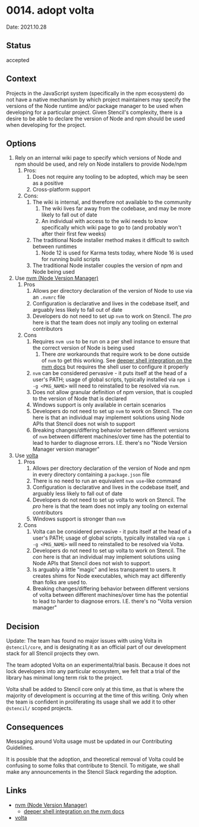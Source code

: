 # 0014. adopt volta

Date: 2021.10.28

## Status

accepted

## Context

Projects in the JavaScript system (specifically in the npm ecosystem) do not have a native mechanism by which project
maintainers may specify the versions of the Node runtime and/or package manager to be used when developing for a
particular project. Given Stencil's complexity, there is a desire to be able to declare the version of Node and npm
should be used when developing for the project.

## Options

1. Rely on an internal wiki page to specify which versions of Node and npm should be used, and rely on Node installers
   to provide Node/npm
   1. Pros:
      1. Does not require any tooling to be adopted, which may be seen as a positive
      2. Cross-platform support
   2. Cons:
      1. The wiki is internal, and therefore not available to the community
         1. The wiki lives far away from the codebase, and may be more likely to fall out of date
         2. An individual with access to the wiki needs to know specifically which wiki page to go to (and probably won't
            after their first few weeks) 
      2. The traditional Node installer method makes it difficult to switch between runtimes
         1. Node 12 is used for Karma tests today, where Node 16 is used for running build scripts
      3. The traditional Node installer couples the version of npm and Node being used
2. Use [nvm (Node Version Manager)](https://github.com/nvm-sh/nvm)
   1. Pros
      1. Allows per directory declaration of the version of Node to use via an `.nvmrc` file
      2. Configuration is declarative and lives in the codebase itself, and arguably less likely to fall out of date
      3. Developers do not need to set up `nvm` to work on Stencil. The _pro_ here is that the team does not imply any
         tooling on external contributors 
   2. Cons
      1. Requires `nvm use` to be run on a per shell instance to ensure that the correct version of Node is being used
         1. There _are_ workarounds that require work to be done outside of `nvm` to get this working. See
            [deeper shell integration on the nvm docs](https://github.com/nvm-sh/nvm#deeper-shell-integration) but
            requires the shell user to configure it properly
      2. `nvm` can be considered pervasive - it puts itself at the head of a user's PATH; usage of global scripts,
         typically installed via `npm i -g <PKG_NAME>` will need to reinstalled to be resolved via `nvm`.
      3. Does not allow granular definition of npm version, that is coupled to the version of Node that is declared
      4. Windows support is only available in certain scenarios
      5. Developers do not need to set up `nvm` to work on Stencil. The _con_ here is that an individual may implement
         solutions using Node APIs that Stencil does not wish to support
      6. Breaking changes/differing behavior between different versions of `nvm` between different machines/over time
         has the potential to lead to harder to diagnose errors. I.E. there's no "Node Version Manager version manager"
3. Use [volta](https://volta.ah)
   1. Pros
      1. Allows per directory declaration of the version of Node and npm in every directory containing a `package.json`
         file
      2. There is no need to run an equivalent `nvm use`-like command
      3. Configuration is declarative and lives in the codebase itself, and arguably less likely to fall out of date
      4. Developers do not need to set up volta to work on Stencil. The _pro_ here is that the team does not imply any
         tooling on external contributors
      5. Windows support is stronger than `nvm`
   2. Cons
      1. Volta can be considered pervasive - it puts itself at the head of a user's PATH; usage of global scripts,
         typically installed via `npm i -g <PKG_NAME>` will need to reinstalled to be resolved via Volta.
      2. Developers do not need to set up volta to work on Stencil. The _con_ here is that an individual may implement
         solutions using Node APIs that Stencil does not wish to support.
      3. Is arguably a little "magic" and less transparent to users. It creates shims for Node executables, which may
         act differently than folks are used to.
      4. Breaking changes/differing behavior between different versions of volta between different machines/over time
         has the potential to lead to harder to diagnose errors. I.E. there's no "Volta version manager"

## Decision

Update: The team has found no major issues with using Volta in `@stencil/core`, and is designating it as an official
part of our development stack for all Stencil projects they own.

The team adopted Volta on an experimental/trial basis. Because it does not lock developers into any particular 
ecosystem, we felt that a trial of the library has minimal long term risk to the project.

Volta shall be added to Stencil core only at this time, as that is where the majority of development is occurring at
the time of this writing. Only when the team is confident in proliferating its usage shall we add it to other
`@stencil/` scoped projects.

## Consequences

Messaging around Volta usage must be updated in our Contributing Guidelines.

It is possible that the adoption, and theoretical removal of Volta could be confusing to some folks that contribute to
Stencil. To mitigate, we shall make any announcements in the Stencil Slack regarding the adoption.

## Links

- [nvm (Node Version Manager)](https://github.com/nvm-sh/nvm)
  - [deeper shell integration on the nvm docs](https://github.com/nvm-sh/nvm#deeper-shell-integration)
- [volta](https://volta.ah)
